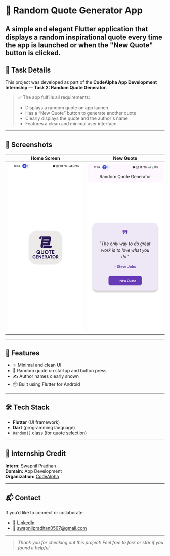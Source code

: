 # 📜 Random Quote Generator App

A simple and elegant Flutter application that displays a random inspirational quote every time the app is launched or when the "New Quote" button is clicked.
---
## 🎯 Task Details

This project was developed as part of the **CodeAlpha App Development Internship** — **Task 2: Random Quote Generator**.

> ✅ The app fulfills all requirements:
> - Displays a random quote on app launch
> - Has a “New Quote” button to generate another quote
> - Clearly displays the quote and the author's name
> - Features a clean and minimal user interface

---

## 📱 Screenshots

| Home Screen | New Quote |
|-------------|-----------|
| ![screenshot1](assets\homescreen.jpg) | ![screenshot2](assets\quotescreen.jpg) |


---

## 🚀 Features

- ✨ Minimal and clean UI
- 🔁 Random quote on startup and button press
- ✍️ Author names clearly shown
- 📦 Built using Flutter for Android

---

## 🛠 Tech Stack

- **Flutter** (UI framework)
- **Dart** (programming language)
- `Random()` class (for quote selection)

---
## 💼 Internship Credit

**Intern:** Swapnil Pradhan  
**Domain:** App Development  
**Organization:** [CodeAlpha](https://www.codealpha.tech)

---

## 📬 Contact

If you’d like to connect or collaborate:

- 💼 [LinkedIn](www.linkedin.com/in/swapnil-pradhan-51094132b)
- 📧 swapnilpradhan0507@gmail.com

---

> _Thank you for checking out this project! Feel free to fork or star if you found it helpful._


